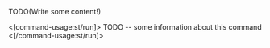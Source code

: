 <!--Title:Integration with Continuous Integration-->
<!--Url:ci-->

TODO(Write some content!)


<[command-usage:st/run]>
TODO -- some information about this command
<[/command-usage:st/run]>
